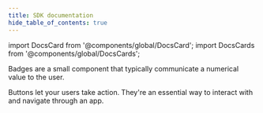 ```yaml
---
title: SDK documentation
hide_table_of_contents: true
---
```


import DocsCard from '@components/global/DocsCard';
import DocsCards from '@components/global/DocsCards';

<head>
  <title>UI Components | User Interface Application Building Components</title>
  <meta
    name="description"
    content="Ionic Framework comes stock with a number of high-level UI components, including cards, lists, and tabs to quickly and easily build your app's user interface."
  />
  <style>{`
    :root {
      --doc-item-container-width: 60rem;
    }
  `}</style>
</head>

<intro-end />
<DocsCards>

<DocsCard header="Installation" href="api/button" icon="https://getblox.ai/images/home/insurance.svg"  >
  
</DocsCard>

<DocsCard header="Catalog" href="api/badge" icon="/icons/component-badge-icon.png">
  <p>Badges are a small component that typically communicate a numerical value to the user.</p>
</DocsCard>
<DocsCard header="Schema" href="api/alert" icon="/icons/component-button-icon.png">
  <p>Buttons let your users take action. They're an essential way to interact with and navigate through an app.</p>
</DocsCard>
</DocsCards>
